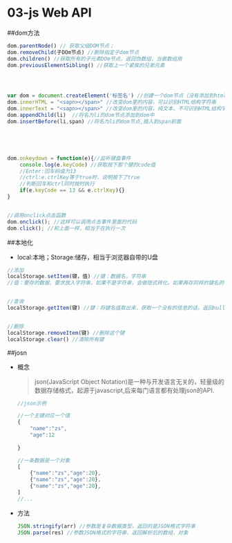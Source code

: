 # 03-js Web API

##dom方法

```js
dom.parentNode() // 获取父级DOM节点；
dom.removeChild(子DOm节点) //删除指定子dom节点
dom.children() //获取所有的子元素DOm节点，返回伪数组，当做数组用
dom.previousElementSibling() //获取上一个紧挨的兄弟元素




var dom = document.createElement('标签名') //创建一个dom节点（没有添加到html）
dom.innerHTML = "<sapn></span>" //改变dom里的内容，可以识别HTML结构字符串
dom.innerText = "<sapn></span>" //改变dom里的内容，纯文本，不可识别HTML结构字符串
dom.appendChild(li)  //将名为li的dom节点添加到dom中
dom.insertBefore(li,span) //将名为li的dom节点,插入到span前面





dom.onkeydown = function(e){//监听键盘事件
    console.log(e.keyCode) //获取按下那个键的code值
    //Enter:回车码值为13 
    //ctrl:e.ctrlKey等于true时，说明按下了true
    //判断回车和ctrl同时按时执行
    if(e.keyCode == 13 && e.ctrlKey){}
}


//调用onclick点击函数
dom.onclick(); //这样可以调用点击事件里面的代码
dom.click(); //和上面一样，相当于在执行一次
```

##本地化

+ local:本地；Storage:储存，相当于浏览器自带的U盘

```js
//添加
localStorage.setItem(键，值) //键：数据名，字符串
//值：要存的数据，要求放入字符串，如果不是字符串，会做隐式转化。如果再存同样的键名的话，会覆盖掉以前的值。


//查询
localStorage.getItem(键) //键：将键名值取出来，获取一个没有的信息的话，返回null


//删除
localStorage.removeItem(键) //删除这个键
localStorage.clear() //清除所有键
```

##josn

+ 概念

  > json(JavaScript Object Notation)是一种与开发语言无关的，轻量级的数据存储格式，起源于javascript,后来每门语言都有处理json的API.

  ```js
  //json示例
  
  //一个主键对应一个值
  {
      "name":"zs",
      "age":12
          
  }
  
  //一条数据是一个对象
  [
      {"name":"zs","age":20},
      {"name":"zs","age":20},
      {"name":"zs","age":20},
  ]
  //...
  ```

+ 方法

  ```js
  JSON.stringify(arr) //参数是复杂数据类型，返回的是JSON格式字符串
  JSON.parse(res) //参数JSON格式的字符串，返回解析后的数组，对象
  ```

  

